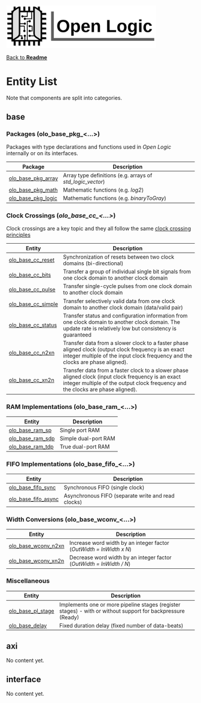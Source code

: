 <img src="./Logo.png" alt="Logo" width="400">

[Back to **Readme**](../Readme.md)

# Entity List

Note that components are split into categories.

## base

### Packages (olo_base_pkg_\<...\>)

Packages with type declarations and functions used in *Open Logic* internally or on its interfaces. 

| Package                                            | Description                                                |
| -------------------------------------------------- | ---------------------------------------------------------- |
| [olo_base_pkg_array](./base/olo_base_pkg_array.md) | Array type definitions (e.g. arrays of *std_logic_vector*) |
| [olo_base_pkg_math](./base/olo_base_pkg_math.md)   | Mathematic functions (e.g. *log2*)                         |
| [olo_base_pkg_logic](./base/olo_base_pkg_logic.md) | Mathematic functions (e.g. *binaryToGray*)                 |

### Clock Crossings (*olo_base_cc_\<...\>*)

Clock crossings are a key topic and they all follow the same [clock crossing principles](./base/clock_crossing_principles.md)

| Entity                                             | Description                                                  |
| -------------------------------------------------- | ------------------------------------------------------------ |
| [olo_base_cc_reset](./base/olo_base_cc_reset.md)   | Synchronization of resets between two clock domains (bi-directional) |
| [olo_base_cc_bits](./base/olo_base_cc_bits.md)     | Transfer a group of individual single bit signals from one clock domain to another clock domain |
| [olo_base_cc_pulse](./base/olo_base_cc_pulse.md)   | Transfer single-cycle pulses from one clock domain to another clock domain |
| [olo_base_cc_simple](./base/olo_base_cc_simple.md) | Transfer selectively valid data from one clock domain to another clock domain (data/valid pair) |
| [olo_base_cc_status](./base/olo_base_cc_status.md) | Transfer status and configuration information from one clock domain to another clock domain. The update rate is relatively low but consistency is guaranteed |
| [olo_base_cc_n2xn](./base/olo_base_cc_n2xn.md)     | Transfer data from a slower clock to a faster phase aligned clock (output clock frequency is an exact integer multiple of the input clock frequency and the clocks are phase aligned). |
| [olo_base_cc_xn2n](./base/olo_base_cc_xn2n.md)     | Transfer data from a faster clock to a slower phase aligned clock (input clock frequency is an exact integer multiple of the output clock frequency and the clocks are phase aligned). |

### RAM Implementations (olo_base_ram_\<...\>)

| Entity                                         | Description          |
| ---------------------------------------------- | -------------------- |
| [olo_base_ram_sp](./base/olo_base_ram_sp.md)   | Single port RAM      |
| [olo_base_ram_sdp](./base/olo_base_ram_sdp.md) | Simple dual-port RAM |
| [olo_base_ram_tdp](./base/olo_base_ram_tdp.md) | True dual-port RAM   |

### FIFO Implementations (olo_base_fifo_\<...\>)

| Entity                                               | Description                                        |
| ---------------------------------------------------- | -------------------------------------------------- |
| [olo_base_fifo_sync](./base/olo_base_fifo_sync.md)   | Synchronous FIFO (single clock)                    |
| [olo_base_fifo_async](./base/olo_base_fifo_async.md) | Asynchronous FIFO (separate write and read clocks) |

### Width Conversions (olo_base_wconv_\<...\>)

| Entity                                               | Description                                                  |
| ---------------------------------------------------- | ------------------------------------------------------------ |
| [olo_base_wconv_n2xn](./base/olo_base_wconv_n2xn.md) | Increase word width by an integer factor (*OutWidth = InWidth x N*) |
| [olo_base_wconv_xn2n](./base/olo_base_wconv_xn2n.md) | Decrease word width by an integer factor (*OutWidth = InWidth / N*) |

### Miscellaneous 

| Entity                                           | Description                                                  |
| ------------------------------------------------ | ------------------------------------------------------------ |
| [olo_base_pl_stage](./base/olo_base_pl_stage.md) | Implements one or more pipeline stages (register stages) - with or without support for backpressure (Ready) |
| [olo_base_delay](./base/olo_base_delay.md)       | Fixed duration delay (fixed number of data-beats)            |

## axi

No content yet.

## interface

No content yet.


